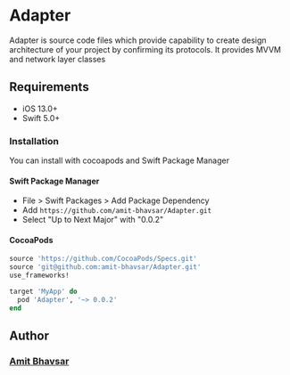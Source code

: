 # Adapter

Adapter is source code files which provide capability to create design architecture of your project by confirming its protocols. It provides MVVM and network layer classes


## Requirements

- iOS 13.0+ 
- Swift 5.0+

### Installation

You can install with cocoapods and Swift Package Manager

#### Swift Package Manager

- File > Swift Packages > Add Package Dependency
- Add `https://github.com/amit-bhavsar/Adapter.git`
- Select "Up to Next Major" with "0.0.2"

#### CocoaPods

```ruby
source 'https://github.com/CocoaPods/Specs.git'
source 'git@github.com:amit-bhavsar/Adapter.git'
use_frameworks!

target 'MyApp' do
  pod 'Adapter', '~> 0.0.2'
end
```

## Author
### [Amit Bhavsar](mailto:amibhavsar@live.com)

